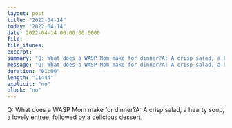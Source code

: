 ```yaml
---
layout: post
title: "2022-04-14"
today: "2022-04-14"
date: 2022-04-14 00:00:00 0000
file:
file_itunes:
excerpt:
summary: "Q: What does a WASP Mom make for dinner?A: A crisp salad, a hearty soup, a lovely entree, followed by a delicious dessert."
message: "Q: What does a WASP Mom make for dinner?A: A crisp salad, a hearty soup, a lovely entree, followed by a delicious dessert."
duration: "01:00"
length: "11444"
explicit: "no"
block: "no"
---
```

Q: What does a WASP Mom make for dinner?A: A crisp salad, a hearty soup, a lovely entree, followed by a delicious dessert.

